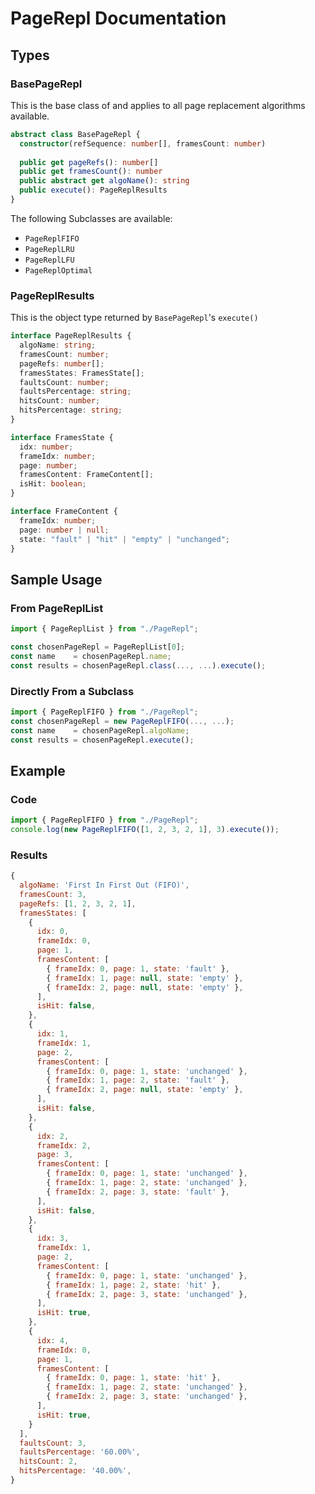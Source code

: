 # PageRepl Documentation

## Types

### BasePageRepl

This is the base class of and applies to all page replacement algorithms available.

```ts
abstract class BasePageRepl {
  constructor(refSequence: number[], framesCount: number)
  
  public get pageRefs(): number[]
  public get framesCount(): number
  public abstract get algoName(): string
  public execute(): PageReplResults
}
```

The following Subclasses are available:

- `PageReplFIFO`
- `PageReplLRU`
- `PageReplLFU`
- `PageReplOptimal`

### PageReplResults

This is the object type returned by `BasePageRepl`'s `execute()`

```ts
interface PageReplResults {
  algoName: string;
  framesCount: number;
  pageRefs: number[];
  framesStates: FramesState[];
  faultsCount: number;
  faultsPercentage: string;
  hitsCount: number;
  hitsPercentage: string;
}

interface FramesState {
  idx: number;
  frameIdx: number;
  page: number;
  framesContent: FrameContent[];
  isHit: boolean;
}

interface FrameContent {
  frameIdx: number;
  page: number | null;
  state: "fault" | "hit" | "empty" | "unchanged";
}
```

## Sample Usage

### From PageReplList

```ts
import { PageReplList } from "./PageRepl";

const chosenPageRepl = PageReplList[0];
const name    = chosenPageRepl.name;
const results = chosenPageRepl.class(..., ...).execute();
```

### Directly From a Subclass

```ts
import { PageReplFIFO } from "./PageRepl";
const chosenPageRepl = new PageReplFIFO(..., ...);
const name    = chosenPageRepl.algoName;
const results = chosenPageRepl.execute();
```

## Example

### Code

```ts
import { PageReplFIFO } from "./PageRepl";
console.log(new PageReplFIFO([1, 2, 3, 2, 1], 3).execute());
```

### Results

```js
{
  algoName: 'First In First Out (FIFO)',
  framesCount: 3,
  pageRefs: [1, 2, 3, 2, 1],
  framesStates: [
    {
      idx: 0,
      frameIdx: 0,
      page: 1,
      framesContent: [
        { frameIdx: 0, page: 1, state: 'fault' },
        { frameIdx: 1, page: null, state: 'empty' },
        { frameIdx: 2, page: null, state: 'empty' },
      ],
      isHit: false,
    },
    {
      idx: 1,
      frameIdx: 1,
      page: 2,
      framesContent: [
        { frameIdx: 0, page: 1, state: 'unchanged' },
        { frameIdx: 1, page: 2, state: 'fault' },
        { frameIdx: 2, page: null, state: 'empty' },
      ],
      isHit: false,
    },
    {
      idx: 2,
      frameIdx: 2,
      page: 3,
      framesContent: [
        { frameIdx: 0, page: 1, state: 'unchanged' },
        { frameIdx: 1, page: 2, state: 'unchanged' },
        { frameIdx: 2, page: 3, state: 'fault' },
      ],
      isHit: false,
    },
    {
      idx: 3,
      frameIdx: 1,
      page: 2,
      framesContent: [
        { frameIdx: 0, page: 1, state: 'unchanged' },
        { frameIdx: 1, page: 2, state: 'hit' },
        { frameIdx: 2, page: 3, state: 'unchanged' },
      ],
      isHit: true,
    },
    {
      idx: 4,
      frameIdx: 0,
      page: 1,
      framesContent: [
        { frameIdx: 0, page: 1, state: 'hit' },
        { frameIdx: 1, page: 2, state: 'unchanged' },
        { frameIdx: 2, page: 3, state: 'unchanged' },
      ],
      isHit: true,
    }
  ],
  faultsCount: 3,
  faultsPercentage: '60.00%',
  hitsCount: 2,
  hitsPercentage: '40.00%',
}
```
